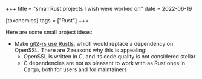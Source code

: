 +++
title = "small Rust projects I wish were worked on"
date = 2022-06-19

[taxonomies]
tags = ["Rust"]
+++

Here are some small project ideas:

- Make [git2-rs use Rustls], which would replace a dependency on OpenSSL.
  There are 2 reasons why this is appealing:
  - OpenSSL is written in C, and its code quality is not considered stellar
  - C dependencies are not as pleasant to work with as Rust ones in Cargo,
    both for users and for maintainers

[git2-rs use rustls]: https://github.com/rust-lang/git2-rs/issues/623
